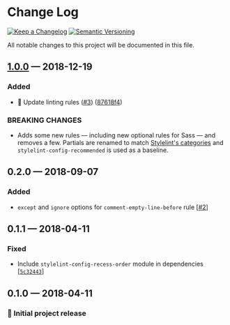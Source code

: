 # Change Log

[![Keep a Changelog](https://img.shields.io/badge/keep%20a-changelog-ef5e39.svg?style=flat-square)](https://keepachangelog.com)
[![Semantic Versioning](https://img.shields.io/badge/semantic-versioning-333333.svg?style=flat-square)](https://semver.org)

All notable changes to this project will be documented in this file.

<a name="1.0.0"></a>

## [1.0.0](https://github.com/stormwarning/zazen-stylelint-config/compare/v0.2.0...v1.0.0) — 2018-12-19

### Added

- 🎁 Update linting rules ([#3](https://github.com/stormwarning/zazen-stylelint-config/issues/3)) ([87618f4](https://github.com/stormwarning/zazen-stylelint-config/commit/87618f4))


### BREAKING CHANGES

- Adds some new rules — including new optional rules for Sass — and removes a few. Partials are renamed to match [Stylelint's categories](https://stylelint.io/VISION/) and `stylelint-config-recommended` is used as a baseline.

## 0.2.0 — 2018-09-07

### Added

- `except` and `ignore` options for `comment-empty-line-before` rule \[[#2](https://github.com/stormwarning/zazen-stylelint-config/pull/2)]

## 0.1.1 — 2018-04-11

### Fixed

- Include `stylelint-config-recess-order` module in dependencies \[[`5c32443`](https://github.com/stormwarning/zazen-stylelint-config/commit/5c3244318e0e5d9a05197784c6eb642d02f13066)]

## 0.1.0 — 2018-04-11

### 🎉 Initial project release
